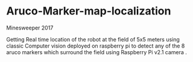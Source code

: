 # Aruco-Marker-map-localization
Minesweeper 2017

Getting Real time location of the robot at the field of 5x5 meters using classic Computer vision deployed on raspberry pi to detect any of the 8 aruco markers which surround the field using Raspberry Pi v2.1 camera .

